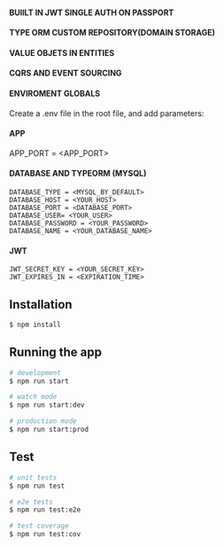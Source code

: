 #### BUIILT IN JWT SINGLE AUTH ON PASSPORT
#### TYPE ORM CUSTOM REPOSITORY(DOMAIN STORAGE)
#### VALUE OBJETS IN ENTITIES
#### CQRS AND EVENT SOURCING

#### ENVIROMENT GLOBALS

Create a .env file in the root file, and add parameters:

#### APP
APP_PORT = <APP_PORT>

#### DATABASE AND TYPEORM (MYSQL)
```
DATABASE_TYPE = <MYSQL_BY_DEFAULT>
DATABASE_HOST = <YOUR_HOST>
DATABASE_PORT = <DATABASE_PORT>
DATABASE_USER= <YOUR_USER>
DATABASE_PASSWORD = <YOUR_PASSWORD>
DATABASE_NAME = <YOUR_DATABASE_NAME>
```

#### JWT
```
JWT_SECRET_KEY = <YOUR_SECRET_KEY>
JWT_EXPIRES_IN = <EXPIRATION_TIME>
```

## Installation

```bash
$ npm install
```

## Running the app

```bash
# development
$ npm run start

# watch mode
$ npm run start:dev

# production mode
$ npm run start:prod
```

## Test

```bash
# unit tests
$ npm run test

# e2e tests
$ npm run test:e2e

# test coverage
$ npm run test:cov
```

